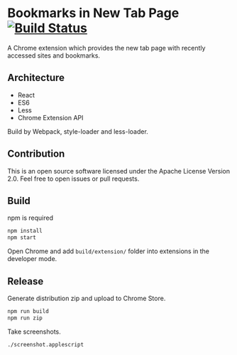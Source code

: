 Bookmarks in New Tab Page [![Build Status](https://travis-ci.org/int128/new-tab-bookmarks.svg?branch=master)](https://travis-ci.org/int128/new-tab-bookmarks)
=================

A Chrome extension which provides the new tab page with recently accessed sites and bookmarks.


Architecture
------------

* React
* ES6
* Less
* Chrome Extension API

Build by Webpack, style-loader and less-loader.


Contribution
------------

This is an open source software licensed under the Apache License Version 2.0.
Feel free to open issues or pull requests.


Build
-----

npm is required

```bash
npm install
npm start
```

Open Chrome and add `build/extension/` folder into extensions in the developer mode.


Release
-------

Generate distribution zip and upload to Chrome Store.

```bash
npm run build
npm run zip
```

Take screenshots.

```sh
./screenshot.applescript
```
